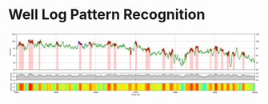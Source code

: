 # Well Log Pattern Recognition

<p align="center">
  <img src="https://github.com/misaelmmorales/Well-Log-Pattern-Recognition/blob/main/figures/log_pattern.png" width="1000"/>
</p>

